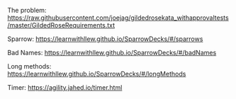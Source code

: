 The problem:
https://raw.githubusercontent.com/joejag/gildedrosekata_withapprovaltests/master/GildedRoseRequirements.txt

Sparrow:
https://learnwithllew.github.io/SparrowDecks/#/sparrows

Bad Names:
https://learnwithllew.github.io/SparrowDecks/#/badNames

Long methods:
https://learnwithllew.github.io/SparrowDecks/#/longMethods

Timer:
https://agility.jahed.io/timer.html